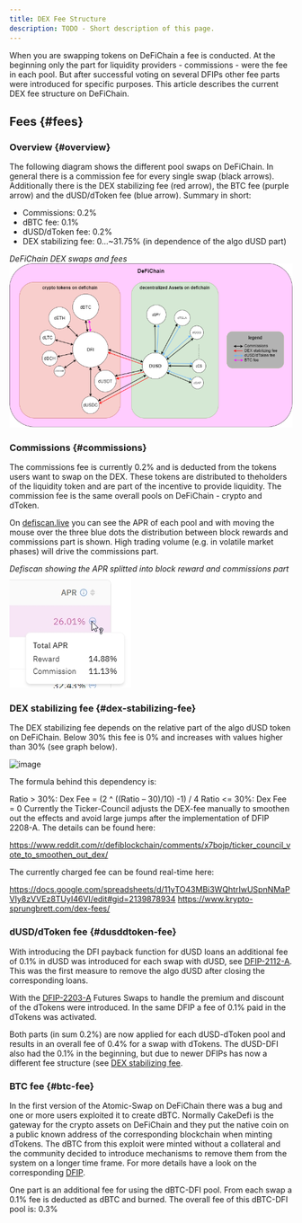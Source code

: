 ```yaml
---
title: DEX Fee Structure
description: TODO - Short description of this page.
---
```


When you are swapping tokens on DeFiChain a fee is conducted. At the beginning only the part for liquidity providers - commissions - were the fee in each pool. But after successful voting on several DFIPs other fee parts were introduced for specific purposes. This article describes the current DEX fee structure on DeFiChain.

## Fees {#fees}

### Overview {#overview}

The following diagram shows the different pool swaps on DeFiChain. In general there is a commission fee for every single swap (black arrows). Additionally there is the DEX stabilizing fee (red arrow), the BTC fee (purple arrow) and the dUSD/dToken fee (blue arrow). Summary in short:

- Commissions: 0.2%
- dBTC fee: 0.1%
- dUSD/dToken fee: 0.2%
- DEX stabilizing fee: 0...\~31.75% (in dependence of the algo dUSD part)

*DeFiChain DEX swaps and fees*  
![DeFiChain DEX swaps and fees](./../media/dexfeestructure_EN_DefiChainDEXFees.png)

### Commissions {#commissions}

The commissions fee is currently 0.2% and is deducted from the tokens users want to swap on the DEX. These tokens are distributed to theholders of the liquidity token and are part of the incentive to provide liquidity. The commission fee is the same overall pools on DeFiChain - crypto and dToken.

On [defiscan.live](https://defiscan.live/dex) you can see the APR of each pool and with moving the mouse over the three blue dots the distribution between block rewards and commissions part is shown. High trading volume (e.g. in volatile market phases) will drive the commissions part.

*Defiscan showing the APR splitted into block reward and commissions part*  
![Defiscan showing the APR splitted into block reward and commissions part](./../media/dexfeestructure_EN_Defiscan_APR_rewardCommissions.jpg)

### DEX stabilizing fee {#dex-stabilizing-fee}

The DEX stabilizing fee depends on the relative part of the algo dUSD token on DeFiChain. Below 30% this fee is 0% and increases with values higher than 30% (see graph below).

![image](https://user-images.githubusercontent.com/113752539/190841864-1cbddbc3-3ead-4f98-98d9-2cde35b016c4.png)

The formula behind this dependency is:

Ratio > 30%: Dex Fee = (2 ^ ((Ratio – 30)/10) -1) / 4
Ratio <= 30%: Dex Fee = 0
Currently the Ticker-Council adjusts the DEX-fee manually to smoothen out the effects and avoid large jumps after the implementation of DFIP 2208-A. The details can be found here:

https://www.reddit.com/r/defiblockchain/comments/x7bojp/ticker_council_vote_to_smoothen_out_dex/

The currently charged fee can be found real-time here:

https://docs.google.com/spreadsheets/d/11yTO43MBi3WQhtrIwUSpnNMaPVIy8zVVEz8TUyI46VI/edit#gid=2139878934
https://www.krypto-sprungbrett.com/dex-fees/

### dUSD/dToken fee {#dusddtoken-fee}

With introducing the DFI payback function for dUSD loans an additional fee of 0.1% in dUSD was introduced for each swap with dUSD, see [DFIP-2112-A](https://github.com/DeFiCh/dfips/issues/99). This was the first measure to remove the algo dUSD after closing the corresponding loans.

With the [DFIP-2203-A](https://github.com/DeFiCh/dfips/issues/127) Futures Swaps to handle the premium and discount of the dTokens were introduced. In the same DFIP a fee of 0.1% paid in the dTokens was activated.

Both parts (in sum 0.2%) are now applied for each dUSD-dToken pool and results in an overall fee of 0.4% for a swap with dTokens. The dUSD-DFI also had the 0.1% in the beginning, but due to newer DFIPs has now a different fee structure (see [DEX stabilizing fee](#dex-stabilizing-fee).

### BTC fee {#btc-fee}

In the first version of the Atomic-Swap on DeFiChain there was a bug and one or more users exploited it to create dBTC. Normally CakeDefi is the gateway for the crypto assets on DeFiChain and they put the native coin on a public known address of the corresponding blockchain when minting dTokens. The dBTC from this exploit were minted without a collateral and the community decided to introduce mechanisms to remove them from the system on a longer time frame. For more details have a look on the corresponding [DFIP](https://github.com/DeFiCh/dfips/issues/101).

One part is an additional fee for using the dBTC-DFI pool. From each swap a 0.1% fee is deducted as dBTC and burned. The overall fee of this dBTC-DFI pool is: 0.3%
